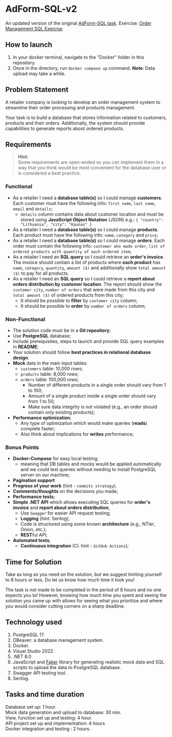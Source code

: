 # AdForm-SQL-v2
An updated version of the original [AdForm-SQL task](https://github.com/Linas819/AdForm-SQL-API). Exercise: [Order Management SQL Exercise](https://github.com/erinev/order-management-sql-exercise)

## How to launch
1. In your docker terminal, navigate to the "Docker" folder in this repository.
2. Once in the directory, run ``` docker compose up ``` command.
**Note**: Data upload may take a while.

## Problem Statement

A retailer company is looking to develop an order management system to streamline their order processing and products management.

Your task is to build a database that stores information related to customers, products and their orders. Additionally, the system should provide capabilities to generate reports about ordered products.

## Requirements

> **Hint**:  
Some requirements are open-ended so you can implement them in a way that you think would be most convenient for the database user or is considered a best practice.

### Functional

* As a retailer I need a **database table(s)** so I could manage **customers**. Each customer must have the following info: `first name`, `last name`, `email` and `details`;
    * `details` column contains data about customer location and must be stored using **JavaScript Object Notation** (JSON) e.g.: ``` { "country": "Lithuania", "city": "Kaunas" } ```
* As a retailer I need a **database table(s)** so I could manage **products**. Each product must have the following info: `name`, `category` and `price`;
* As a retailer I need a **database table(s)** so I could manage **orders**. Each order must contain the following info: `customer who made order`, `list of ordered products with quantity of each ordered item`;
* As a retailer I need an **SQL query** so I could retrieve an **order's invoice**. The invoice should contain a list of products where **each product** has `name`, `category`, `quantity`, `amount ($)` and additionally show `total amount ($)` to pay for all products.
* As a retailer I need an **SQL query** so I could retrieve a **report about orders distribution by customer location**. The report should show the `customer city`, `number of orders` that were made from this city and `total amount ($)` of ordered products from this city;
    * It should be possible to **filter** by `customer city` column;
    * It should be possible to **order** by `number of orders` column;

### Non-Functional

* The solution code must be in a **Git repository**;
* Use **PostgreSQL** database;
* Include prerequisites, steps to launch and provide SQL query examples in **README**;
* Your solution should follow **best practices in relational database design**.
* **Mock** data in the main input tables:
    * `customers` table: 10,000 rows;
    * `products` table: 8,000 rows; 
    * `orders` table: 100,000 rows;
        * Number of different products in a single order should vary from 1 to 100;
        * Amount of a single product inside a single order should vary from 1 to 50;
        * Make sure data integrity is not violated (e.g., an order should contain only existing products);
* **Performance optimization**;
    * Any type of optimization which would make queries (**reads**) complete faster;
    * Also think about implications for **writes** performance;

### Bonus Points

* **Docker-Compose** for easy local testing;
    * meaning that DB tables and mocks would be applied automatically and we could test queries without needing to install PostgreSQL server on our machine;
* **Pagination support**
* **Progress of your work** (hint - `commits strategy`);
* **Comments/thoughts** on the decisions you made;
* **Performance tests**;
* **Simple .NET API** which allows executing SQL queries for **order's invoice** and **report about orders distribution**;
    * Use `Swagger` for easier API request testing;
    * **Logging** (hint: Serilog);
    * Code is structured using some known **architecture** (e.g., NTier, Onion, etc.);
    * **REST**ful API;
* **Automated tests**;
  * **Continuous integration** (CI. hint - `GitHub Actions`);

## Time for Solution

Take as long as you need on the solution, but we suggest limiting yourself to 8 hours or less. Do let us know how much time it took you! 

The task is not made to be completed in the period of 8 hours and no one expects you to! 
However, knowing how much time you spent and seeing the solution you came up with allows for seeing what you prioritize and where you would consider cutting corners on a sharp deadline.

## Technology used
1. PostgreSQL 17.
2. DBeaver: a database management system.
3. Docker.
4. Visual Studio 2022.
5. .NET 8.0
6. JavaScript and [Faker](https://fakerjs.dev/) library for generating realistic mock data and SQL scripts to upload the data to PostgreSQL database.
7. Swagger API testing tool.
8. Serilog.

## Tasks and time duration
Database set up: 1 hour.</br>
Mock data generation and upload to database: 30 min.</br>
View, function set up and testing: 4 hour.</br>
API project set up and implementation: 4 hours</br>
Docker integration and testing : 2 hours.
